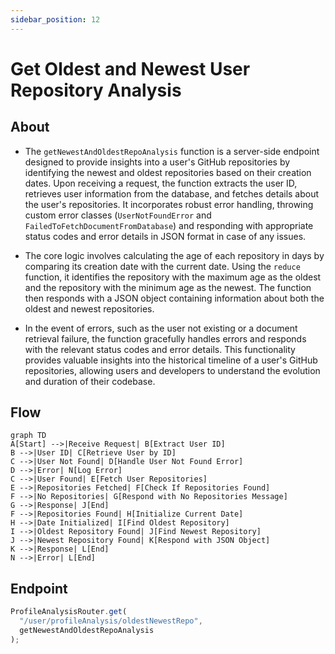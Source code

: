 ```yaml
---
sidebar_position: 12
---
```


# Get Oldest and Newest User Repository Analysis

## About

- The `getNewestAndOldestRepoAnalysis` function is a server-side endpoint designed to provide insights into a user's GitHub repositories by identifying the newest and oldest repositories based on their creation dates. Upon receiving a request, the function extracts the user ID, retrieves user information from the database, and fetches details about the user's repositories. It incorporates robust error handling, throwing custom error classes (`UserNotFoundError` and `FailedToFetchDocumentFromDatabase`) and responding with appropriate status codes and error details in JSON format in case of any issues.

- The core logic involves calculating the age of each repository in days by comparing its creation date with the current date. Using the `reduce` function, it identifies the repository with the maximum age as the oldest and the repository with the minimum age as the newest. The function then responds with a JSON object containing information about both the oldest and newest repositories.

- In the event of errors, such as the user not existing or a document retrieval failure, the function gracefully handles errors and responds with the relevant status codes and error details. This functionality provides valuable insights into the historical timeline of a user's GitHub repositories, allowing users and developers to understand the evolution and duration of their codebase.

## Flow

```mermaid
graph TD
A[Start] -->|Receive Request| B[Extract User ID]
B -->|User ID| C[Retrieve User by ID]
C -->|User Not Found| D[Handle User Not Found Error]
D -->|Error| N[Log Error]
C -->|User Found| E[Fetch User Repositories]
E -->|Repositories Fetched| F[Check If Repositories Found]
F -->|No Repositories| G[Respond with No Repositories Message]
G -->|Response| J[End]
F -->|Repositories Found| H[Initialize Current Date]
H -->|Date Initialized| I[Find Oldest Repository]
I -->|Oldest Repository Found| J[Find Newest Repository]
J -->|Newest Repository Found| K[Respond with JSON Object]
K -->|Response| L[End]
N -->|Error| L[End]

```

## Endpoint

```javascript title="Routes/Analysis/profileAnalysis.router.js"
ProfileAnalysisRouter.get(
  "/user/profileAnalysis/oldestNewestRepo",
  getNewestAndOldestRepoAnalysis
);
```
